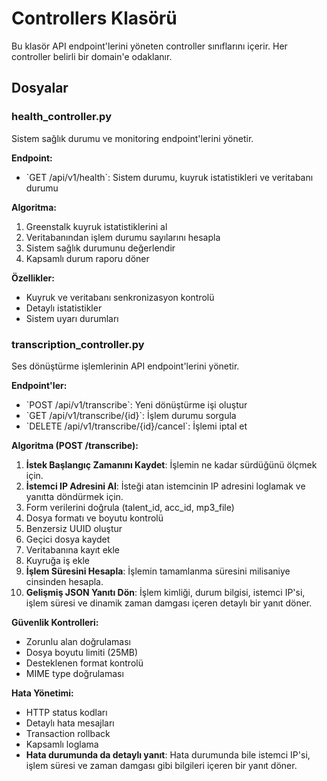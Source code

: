 # Controllers Klasörü

Bu klasör API endpoint'lerini yöneten controller sınıflarını içerir. Her controller belirli bir domain'e odaklanır.

## Dosyalar

### health_controller.py
Sistem sağlık durumu ve monitoring endpoint'lerini yönetir.

**Endpoint:**
- \`GET /api/v1/health\`: Sistem durumu, kuyruk istatistikleri ve veritabanı durumu

**Algoritma:**
1. Greenstalk kuyruk istatistiklerini al
2. Veritabanından işlem durumu sayılarını hesapla
3. Sistem sağlık durumunu değerlendir
4. Kapsamlı durum raporu döner

**Özellikler:**
- Kuyruk ve veritabanı senkronizasyon kontrolü
- Detaylı istatistikler
- Sistem uyarı durumları

### transcription_controller.py
Ses dönüştürme işlemlerinin API endpoint'lerini yönetir.

**Endpoint'ler:**
- \`POST /api/v1/transcribe\`: Yeni dönüştürme işi oluştur
- \`GET /api/v1/transcribe/{id}\`: İşlem durumu sorgula
- \`DELETE /api/v1/transcribe/{id}/cancel\`: İşlemi iptal et

**Algoritma (POST /transcribe):**
1. **İstek Başlangıç Zamanını Kaydet**: İşlemin ne kadar sürdüğünü ölçmek için.
2. **İstemci IP Adresini Al**: İsteği atan istemcinin IP adresini loglamak ve yanıtta döndürmek için.
3. Form verilerini doğrula (talent_id, acc_id, mp3_file)
4. Dosya formatı ve boyutu kontrolü
5. Benzersiz UUID oluştur
6. Geçici dosya kaydet
7. Veritabanına kayıt ekle
8. Kuyruğa iş ekle
9. **İşlem Süresini Hesapla**: İşlemin tamamlanma süresini milisaniye cinsinden hesapla.
10. **Gelişmiş JSON Yanıtı Dön**: İşlem kimliği, durum bilgisi, istemci IP'si, işlem süresi ve dinamik zaman damgası içeren detaylı bir yanıt döner.

**Güvenlik Kontrolleri:**
- Zorunlu alan doğrulaması
- Dosya boyutu limiti (25MB)
- Desteklenen format kontrolü
- MIME type doğrulaması

**Hata Yönetimi:**
- HTTP status kodları
- Detaylı hata mesajları
- Transaction rollback
- Kapsamlı loglama
- **Hata durumunda da detaylı yanıt**: Hata durumunda bile istemci IP'si, işlem süresi ve zaman damgası gibi bilgileri içeren bir yanıt döner.
